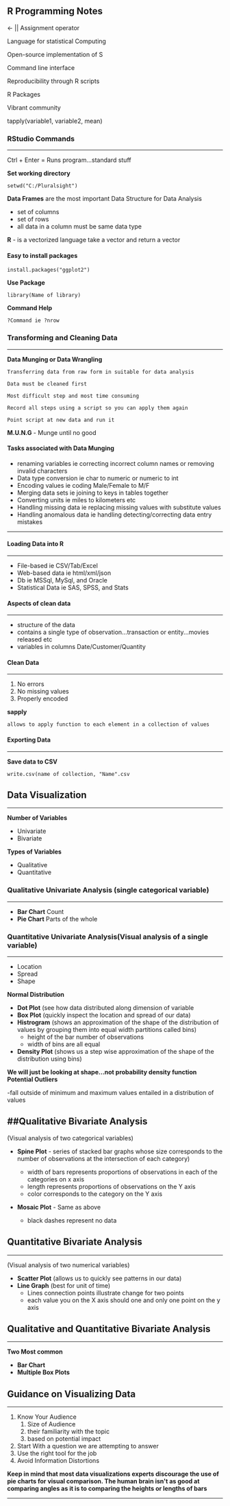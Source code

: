R Programming Notes
---

<- || Assignment operator

Language for statistical Computing

Open-source implementation of S

Command line interface

Reproducibility through R scripts

R Packages

Vibrant community

tapply(variable1, variable2, mean)


### RStudio Commands
---

Ctrl + Enter = Runs program...standard stuff 

**Set working directory**

	setwd("C:/Pluralsight")

**Data Frames** are the most important Data Structure for Data Analysis

- set of columns
- set of rows
- all data in a column must be same data type

**R** - is a vectorized language 
	take a vector and return a vector
	
#### Easy to install packages
	
	install.packages("ggplot2")

**Use Package**

	library(Name of library)

**Command Help**

	?Command ie ?nrow

### Transforming and Cleaning Data
---
**Data Munging or Data Wrangling**

	Transferring data from raw form in suitable for data analysis

	Data must be cleaned first

	Most difficult step and most time consuming

	Record all steps using a script so you can apply them again

	Point script at new data and run it

**M.U.N.G** - Munge until no good

#### Tasks associated with Data Munging

- renaming variables ie correcting incorrect column names or removing invalid characters
- Data type conversion ie char to numeric or numeric to int
- Encoding values ie coding Male/Female to M/F
- Merging data sets ie joining to keys in tables together
- Converting units ie miles to kilometers etc
- Handling missing data ie replacing missing values with substitute values
- Handling anomalous data ie handling detecting/correcting data entry mistakes 
---
#### Loading Data into R
---

- File-based ie CSV/Tab/Excel
- Web-based data ie html/xml/json
- Db ie MSSql, MySql, and Oracle
- Statistical Data ie SAS, SPSS, and Stats

#### Aspects of clean data
---

- structure of the data
- contains a single type of observation...transaction or entity...movies released etc
- variables in columns Date/Customer/Quantity

#### Clean Data
---

1. No errors
2. No missing values
3. Properly encoded

**sapply**

	allows to apply function to each element in a collection of values

#### Exporting Data
---

**Save data to CSV**

	write.csv(name of collection, "Name".csv

## Data Visualization
---

**Number of Variables**

- Univariate
- Bivariate

**Types of Variables**

- Qualitative
- Quantitative

### Qualitative Univariate Analysis (single categorical variable)
---

- **Bar Chart** Count
- **Pie Chart** Parts of the whole

### Quantitative Univariate Analysis(Visual analysis of a single variable)
---

- Location
- Spread
- Shape

**Normal Distribution**

- **Dot Plot** (see how data distributed along dimension of variable
- **Box Plot** (quickly inspect the location and spread of our data)
- **Histrogram** (shows an approximation of the shape of the distribution of values by grouping them into equal width partitions called bins) 
	- height of the bar number of observations
	- width of bins are all equal
- **Density Plot** (shows us a step wise approximation of the shape of the distribution using bins)

**We will just be looking at shape...not probability density function**
**Potential Outliers**

-fall outside of minimum and maximum values entailed in a distribution of values

##Qualitative Bivariate Analysis
---
(Visual analysis of two categorical variables)

- **Spine Plot** - series of stacked bar graphs whose size corresponds to the number of observations at the intersection of each category)
	- width of bars represents proportions of observations in each of the categories on x axis
	- length represents proportions of observations on the Y axis
	- color corresponds to the category on the Y axis

- **Mosaic Plot** - Same as above 
	- black dashes represent no data
## Quantitative Bivariate Analysis
---
(Visual analysis of two numerical variables)

- **Scatter Plot** (allows us to quickly see patterns in our data)
-  **Line Graph** (best for unit of time)
	-  Lines connection points illustrate change for two points
	-  each value you on the X axis should one and only one point on the y axis

## Qualitative and Quantitative Bivariate Analysis
---

**Two Most common**

- **Bar Chart**
- **Multiple Box Plots**

## Guidance on Visualizing Data
---

1. Know Your Audience
	1. Size of Audience
	2. their familiarity with the topic
	3. based on potential impact
2. Start With a question we are attempting to answer
3. Use the right tool for the job
4. Avoid Information Distortions

**Keep in mind that most data visualizations experts discourage the use of pie charts for visual comparison.  The human brain isn't as good at comparing angles as it is to comparing the heights or lengths of bars** 

---